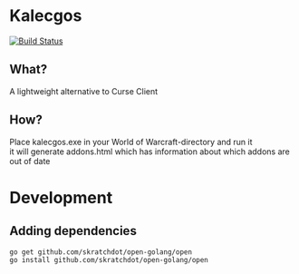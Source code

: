 # Kalecgos
[![Build Status](https://travis-ci.org/RichoDemus/kalecgos.svg?branch=master)](https://travis-ci.org/RichoDemus/kalecgos)
## What?
A lightweight alternative to Curse Client

## How?
Place kalecgos.exe in your World of Warcraft-directory and run it  
it will generate addons.html which has information about which addons are out of date


# Development

## Adding dependencies
    go get github.com/skratchdot/open-golang/open
    go install github.com/skratchdot/open-golang/open


